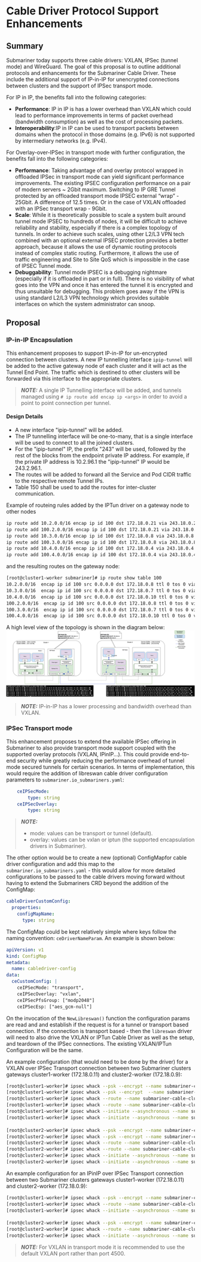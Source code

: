# Cable Driver Protocol Support Enhancements

## Summary

Submariner today supports three cable drivers: VXLAN, IPSec (tunnel mode) and WireGuard. The
goal of this proposal is to outline additional protocols and enhancements for the Submariner
Cable Driver. These include the additional support of IP-in-IP for unencrypted connections
between clusters and the support of IPSec transport mode.

For IP in IP, the benefits fall into the following categories:

* **Performance**: IP in IP is has a lower overhead than VXLAN which could lead to performance
improvements in terms of packet overhead (bandwidth consumption) as well as the cost of processing
packets.
* **Interoperability**:IP in IP can be used to transport packets between domains when the protocol
in those domains (e.g. IPv6) is not supported by intermediary networks (e.g. IPv4).

For Overlay-over-IPSec in transport mode with further configuration, the benefits fall into the
following categories:

* **Performance**: Taking advantage of and overlay protocol wrapped in offloaded IPSec in transport mode can
yield significant performance improvements. The existing IPSEC configuration performance on a pair of modern
servers ~ 2Gbit maximum. Switching to IP GRE Tunnel protected by an offloaded transport mode IPSEC external
“wrap” - 25Gbit. A difference of 12.5 times. Or in the case of VXLAN offloaded with an IPSec transport wrap - 9Gbit.
* **Scale**: While it is theoretically possible to scale a system built around tunnel mode IPSEC to hundreds of nodes,
it will be difficult to achieve reliability and stability, especially if there is a complex topology of tunnels. In
order to achieve such scales, using other L2/L3 VPN tech combined with an optional external IPSEC protection provides
a better approach, because it allows the use of dynamic routing protocols instead of complex static routing. Furthermore,
it allows the use of traffic engineering and Site to Site QoS which is impossible in the case of IPSEC Tunnel mode.
* **Debuggability**: Tunnel mode IPSEC is a debugging nightmare (especially if it is offloaded in part or in full). There
is no visibility of what goes into the VPN and once it has entered the tunnel it is encrypted and thus unsuitable for debugging.
This problem goes away if the VPN is using standard L2/L3 VPN technology which provides suitable interfaces on which the system
administrator can snoop.

## Proposal

### IP-in-IP Encapsulation

This enhancement proposes to support IP-in-IP for un-encrypted connection between clusters. A
new IP tunnelling interface `ipip-tunnel` will be added to the active gateway node of each cluster
and it will act as the Tunnel End Point. The traffic which is destined to other clusters will be
forwarded via this interface to the appropriate clusters.

> **_NOTE:_** A single IP Tunnelling interface will be added, and tunnels managed using
`# ip route add encap ip <args>` in order to avoid a point to point connection per tunnel.

#### Design Details

* A new interface "ipip-tunnel" will be added.
* The IP tunnelling interface will be one-to-many, that is a single interface will be used to
connect to all the joined clusters.
* For the "ipip-tunnel" IP, the prefix "243" will be used, followed by the rest of the blocks
from the endpoint private IP address. For example, if the private IP address is 10.2.96.1 the
"ipip-tunnel" IP would be 243.2.96.1.
* The routes will be added to forward all the Service and Pod CIDR traffic to the respective
remote Tunnel IPs.
* Table 150 shall be used to add the routes for inter-cluster communication.

Example of routeing rules added by the IPTun driver on a gateway node to other nodes

``` bash
ip route add 10.2.0.0/16 encap ip id 100 dst 172.18.0.21 via 243.18.0.21 dev ipip0 table 100 metric 100 src 10.1.96.0
ip route add 100.2.0.0/16 encap ip id 100 dst 172.18.0.21 via 243.18.0.21 dev ipip0 table 100 metric 100 src 10.1.96.0
ip route add 10.3.0.0/16 encap ip id 100 dst 172.18.0.8 via 243.18.0.8 dev ipip0 table 100 metric 100 src 10.1.96.0
ip route add 100.3.0.0/16 encap ip id 100 dst 172.18.0.8 via 243.18.0.8 dev ipip0 table 100 metric 100 src 10.1.96.0
ip route add 10.4.0.0/16 encap ip id 100 dst 172.18.0.4 via 243.18.0.4 dev ipip0 table 100 metric 100 src 10.1.96.0
ip route add 100.4.0.0/16 encap ip id 100 dst 172.18.0.4 via 243.18.0.4 dev ipip0 table 100 metric 100 src 10.1.96.0
```

and the resulting routes on the gateway node:

```bash
[root@cluster1-worker submariner]# ip route show table 100
10.2.0.0/16  encap ip id 100 src 0.0.0.0 dst 172.18.0.8 ttl 0 tos 0 via 243.18.0.8 dev ipip-tunnel src 10.1.160.0 metric 100
10.3.0.0/16  encap ip id 100 src 0.0.0.0 dst 172.18.0.7 ttl 0 tos 0 via 243.18.0.7 dev ipip-tunnel src 10.1.160.0 metric 100
10.4.0.0/16  encap ip id 100 src 0.0.0.0 dst 172.18.0.10 ttl 0 tos 0 via 243.18.0.10 dev ipip-tunnel src 10.1.160.0 metric 100
100.2.0.0/16  encap ip id 100 src 0.0.0.0 dst 172.18.0.8 ttl 0 tos 0 via 243.18.0.8 dev ipip-tunnel src 10.1.160.0 metric 100
100.3.0.0/16  encap ip id 100 src 0.0.0.0 dst 172.18.0.7 ttl 0 tos 0 via 243.18.0.7 dev ipip-tunnel src 10.1.160.0 metric 100
100.4.0.0/16  encap ip id 100 src 0.0.0.0 dst 172.18.0.10 ttl 0 tos 0 via 243.18.0.10 dev ipip-tunnel src 10.1.160.0 metric 100
```

A high level view of the topology is shown in the diagram below:
![IP-in-IP Tunnelled Gateway](./images/ipip_cable.png)

> **_NOTE:_** IP-in-IP has a lower processing and bandwidth overhead than VXLAN.

### IPSec Transport mode

This enhancement proposes to extend the available IPSec offering in Submariner to also provide
transport mode support coupled with the supported overlay protocols (VXLAN, IPinIP...). This
could provide end-to-end security while greatly reducing the performance overhead of tunnel mode
secured tunnels for certain scenarios. In terms of implementation, this would require the addition
of libreswan cable driver configuration parameters to `submariner.io_submariners.yaml`:

```yaml
    ceIPSecMode:
        type: string
    ceIPSecOverlay:
        type: string
```

> **_NOTE:_**
>
> * mode: values can be transport or tunnel (default).
> * overlay: values can be vxlan or iptun (the supported encapsulation drivers in Submariner).

The other option would be to create a new (optional) ConfigMapfor cable driver configuration and
add this map to the `submariner.io_submariners.yaml` - this would allow for more detailed
configurations to be passed to the cable drivers moving forward without having to extend
the Submariners CRD beyond the addition of the ConfigMap:

```yaml
cableDriverCustomConfig:
  properties:
    configMapName:
      type: string
```

The ConfigMap could be kept relatively simple where keys follow the naming convention:
`ceDriverNameParam`. An example is shown below:

```yaml
apiVersion: v1
kind: ConfigMap
metadata:
  name: cabledriver-config
data:
  ceCustomConfig: |
    ceIPSecMode: "transport",
    ceIPSecOverlay: "vxlan",
    ceIPSecPfsGroup: ["modp2048"]
    ceIPSecEsp: ["aes_gcm-null"]
```

On the invocation of the `NewLibreswan()` function the configuration params
are read and and establish if the request is for a tunnel or transport based
connection. If the connection is transport based - then the `libreswan` driver
will need to also drive the VXLAN or IPTun Cable Driver as well as the setup, and
teardown of the IPSec connections. The existing VXLAN/IPTun Configuration will be the
same.

An example configuration (that would need to be done by the driver) for a VXLAN over
IPSec Transport connection between two Submariner clusters gateways cluster1-worker
(172.18.0.11) and cluster2-worker (172.18.0.9):

<!-- markdownlint-disable line-length -->
```bash
[root@cluster1-worker]# ipsec whack --psk --encrypt --name submariner-cable-cluster2-172-18-0-9-0 --host 172.18.0.11 --clientproto udp/vxlan --to --host 172.18.0.9 --clientproto udp 
[root@cluster1-worker]# ipsec whack --psk --encrypt  --name submariner-cable-cluster2-172-18-0-9-1 --host 172.18.0.11 --clientproto udp --to --host 172.18.0.9 --clientproto udp/vxlan
[root@cluster1-worker]# ipsec whack --route --name submariner-cable-cluster2-172-18-0-9-0
[root@cluster1-worker]# ipsec whack --route --name submariner-cable-cluster2-172-18-0-9-1
[root@cluster1-worker]# ipsec whack --initiate --asynchronous --name submariner-cable-cluster2-172-18-0-9-0
[root@cluster1-worker]# ipsec whack --initiate --asynchronous --name submariner-cable-cluster2-172-18-0-9-1

[root@cluster2-worker]# ipsec whack --psk --encrypt --name submariner-cable-cluster1-172-18-0-11-0 --host 172.18.0.9 --clientproto udp/vxlan --to --host 172.18.0.11 --clientproto udp 
[root@cluster2-worker]# ipsec whack --psk --encrypt --name submariner-cable-cluster1-172-18-0-11-1 --host 172.18.0.9 --clientproto udp --to --host 172.18.0.11 --clientproto udp/vxlan
[root@cluster2-worker]# ipsec whack --route --name submariner-cable-cluster1-172-18-0-11-0
[root@cluster2-worker]# ipsec whack --route --name submariner-cable-cluster1-172-18-0-11-1
[root@cluster2-worker]# ipsec whack --initiate --asynchronous --name submariner-cable-cluster1-172-18-0-11-0
[root@cluster2-worker]# ipsec whack --initiate --asynchronous --name submariner-cable-cluster1-172-18-0-11-1
```
<!-- markdownlint-enable line-length -->

An example configuration for an IPinIP over IPSec Transport connection between two Submariner
clusters gateways cluster1-worker (172.18.0.11) and cluster2-worker (172.18.0.9):

<!-- markdownlint-disable line-length -->
```bash
[root@cluster1-worker]# ipsec whack --psk --encrypt --name submariner-cable-cluster2-172-18-0-9-0 --host 172.18.0.11 --clientproto ipv4 --to --host 172.18.0.9 --clientproto ipv4 
[root@cluster1-worker]# ipsec whack --route --name submariner-cable-cluster2-172-18-0-9-0
[root@cluster1-worker]# ipsec whack --initiate --asynchronous --name submariner-cable-cluster2-172-18-0-9-0

[root@cluster2-worker]# ipsec whack --psk --encrypt --name submariner-cable-cluster1-172-18-0-11- --host 172.18.0.9 --clientproto ipv4 --to --host 172.18.0.11 --clientproto ipv4 
[root@cluster2-worker]# ipsec whack --route --name submariner-cable-cluster1-172-18-0-11-0
[root@cluster2-worker]# ipsec whack --initiate --asynchronous --name submariner-cable-cluster1-172-18-0-11-0
```
<!-- markdownlint-enable line-length -->

> **_NOTE:_** For VXLAN in transport mode it is recommended to use the default VXLAN port rather than port 4500.
